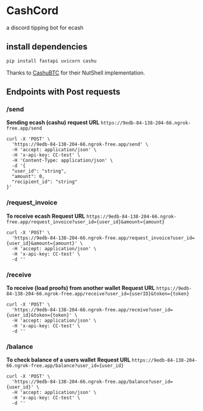 # CashCord
a discord tipping bot for ecash


## install dependencies
``` bash
pip install fastapi uvicorn cashu
``` 

Thanks to [CashuBTC](https://github.com/cashubtc/nutshell) for their NutShell implementation.


## **Endpoints with Post requests**

### /send 
**Sending ecash (cashu)**
**request URL** `https://9edb-84-138-204-66.ngrok-free.app/send`
```
curl -X 'POST' \
  'https://9edb-84-138-204-66.ngrok-free.app/send' \
  -H 'accept: application/json' \
  -H 'x-api-key: CC-test' \
  -H 'Content-Type: application/json' \
  -d '{
  "user_id": "string",
  "amount": 0,
  "recipient_id": "string"
}'
```

### /request_invoice
**To receive ecash**
**Request URL** `https://9edb-84-138-204-66.ngrok-free.app/request_invoice?user_id={user_id}&amount={amount}`

```
curl -X 'POST' \
  'https://9edb-84-138-204-66.ngrok-free.app/request_invoice?user_id={user_id}&amount={amount}' \
  -H 'accept: application/json' \
  -H 'x-api-key: CC-test' \
  -d ''
```


### /receive
**To receive (load proofs) from another wallet**
**Request URL** `https://9edb-84-138-204-66.ngrok-free.app/receive?user_id={userID}&token={token}`

```
curl -X 'POST' \
  'https://9edb-84-138-204-66.ngrok-free.app/receive?user_id={user_id}&token={token}' \
  -H 'accept: application/json' \
  -H 'x-api-key: CC-test' \
  -d ''
```

### /balance
**To check balance of a users wallet**
**Request URL** `https://9edb-84-138-204-66.ngrok-free.app/balance?user_id={user_id}`

```
curl -X 'POST' \
  'https://9edb-84-138-204-66.ngrok-free.app/balance?user_id={user_id}' \
  -H 'accept: application/json' \
  -H 'x-api-key: CC-test' \
  -d ''
```
